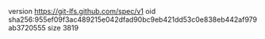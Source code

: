 version https://git-lfs.github.com/spec/v1
oid sha256:955ef09f3ac489215e042dfad90bc9eb421dd53c0e838eb442af979ab3720555
size 3819

